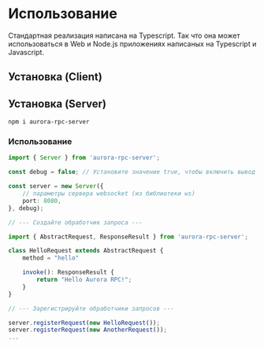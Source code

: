 # Использование

Стандартная реализация написана на Typescript. Так что она может использоваться в Web и Node.js приложениях написаных на Typescript и Javascript.

## Установка (Client)

## Установка (Server)

`npm i aurora-rpc-server`

### Использование

```ts
import { Server } from 'aurora-rpc-server';

const debug = false; // Установите значение true, чтобы включить вывод отладки

const server = new Server({
    // параметры сервера websocket (из библиотеки ws)
    port: 8080,
}, debug);

// --- Создайте обработчик запроса ---

import { AbstractRequest, ResponseResult } from 'aurora-rpc-server';

class HelloRequest extends AbstractRequest {
    method = "hello"

    invoke(): ResponseResult {
        return "Hello Aurora RPC!";
    }
}

// --- Зарегистрируйте обработчики запросов ---

server.registerRequest(new HelloRequest());
server.registerRequest(new AnotherRequest());
...
```
